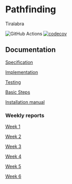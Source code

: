 # Pathfinding
Tiralabra

![GitHub Actions](https://github.com/StrappedGlint13/pathfinding/workflows/Java%20CI%20with%20Gradle/badge.svg)
[![codecov](https://codecov.io/gh/StrappedGlint13/pathfinding/branch/main/graph/badge.svg?token=O0GDXF1ROH)](https://codecov.io/gh/StrappedGlint13/pathfinding)

## Documentation 

[Specification](https://github.com/StrappedGlint13/pathfinding/blob/main/documentation/specification.md)


[Implementation](https://github.com/StrappedGlint13/pathfinding/blob/main/documentation/implementation.md)


[Testing](https://github.com/StrappedGlint13/pathfinding/blob/main/documentation/testing.md)


[Basic Steps](https://github.com/StrappedGlint13/pathfinding/blob/main/documentation/basic_steps.md)


[Installation manual](https://github.com/StrappedGlint13/pathfinding/blob/main/documentation/installation_manual.md)


### Weekly reports

[Week 1](https://github.com/StrappedGlint13/pathfinding/blob/main/documentation/weekly_reports/week_1_report.md)


[Week 2](https://github.com/StrappedGlint13/pathfinding/blob/main/documentation/weekly_reports/week_2_report.md)


[Week 3](https://github.com/StrappedGlint13/pathfinding/blob/main/documentation/weekly_reports/week_3_report.md)


[Week 4](https://github.com/StrappedGlint13/pathfinding/blob/main/documentation/weekly_reports/week_4_report.md)


[Week 5](https://github.com/StrappedGlint13/pathfinding/blob/main/documentation/weekly_reports/week_5_report.md)


[Week 6](https://github.com/StrappedGlint13/pathfinding/blob/main/documentation/weekly_reports/week_6_report.md)

